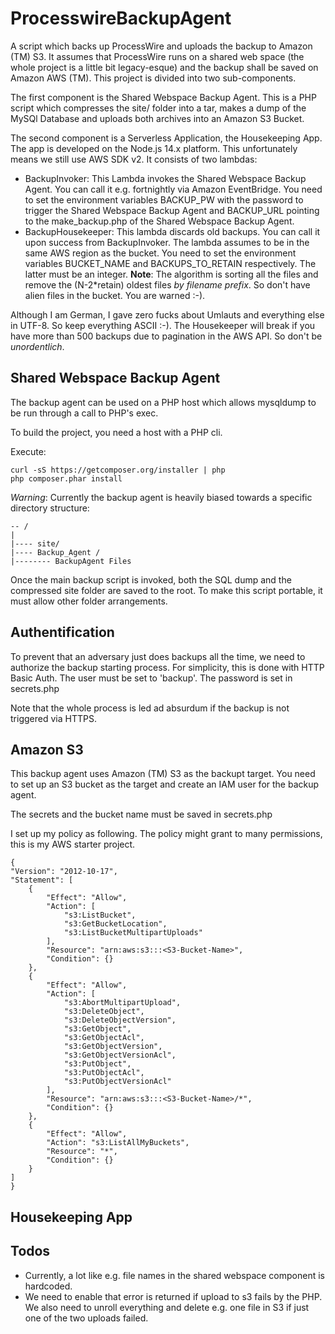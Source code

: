 # ProcesswireBackupAgent

A script which backs up ProcessWire and uploads the backup to Amazon (TM) S3.
It assumes that ProcessWire runs on a shared web space (the whole project is a little bit legacy-esque)
and the backup shall be saved on Amazon AWS (TM).
This project is divided into two sub-components.

The first component is the Shared Webspace Backup Agent.
This is a PHP script which compresses the site/ folder into a tar, makes a dump
of the MySQl Database and uploads both archives into an Amazon S3 Bucket.

The second component is a Serverless Application, the Housekeeping App. The app is developed on the Node.js 14.x platform. This unfortunately means we still use AWS SDK v2.
It consists of two lambdas:

 - BackupInvoker: This Lambda invokes the Shared Webspace Backup Agent. You can call it
   e.g. fortnightly via Amazon EventBridge.
   You need to set the environment variables BACKUP_PW with the password to trigger the Shared Webspace Backup Agent
   and BACKUP_URL pointing to the make_backup.php of the Shared Webspace Backup Agent.
 - BackupHousekeeper: This lambda discards old backups. You can call it upon success from BackupInvoker. The lambda assumes to be in the same AWS region as the bucket.
 You need to set the environment variables BUCKET_NAME and BACKUPS_TO_RETAIN respectively. The latter must be an integer.
 **Note**: The algorithm is sorting all the files and remove the (N-2\*retain) oldest files *by filename prefix*. So don't have alien files in the bucket. You are warned :-).
   
Although I am German, I gave zero fucks about Umlauts and everything else in UTF-8. So keep everything ASCII :-).
The Housekeeper will break if you have more than 500 backups due to pagination in the AWS API.
So don't be _unordentlich_.

## Shared Webspace Backup Agent

The backup agent can be used on a PHP host which allows mysqldump to be run
through a call to PHP's exec.

To build the project, you need a host with a PHP cli.

Execute:

    curl -sS https://getcomposer.org/installer | php
    php composer.phar install

*Warning*: Currently the backup agent is heavily biased towards a specific directory structure:

    -- /
    |
    |---- site/
    |---- Backup_Agent /
    |-------- BackupAgent Files

Once the main backup script is invoked, both the SQL dump and the compressed site folder
are saved to the root.
To make this script portable, it must allow other folder arrangements.

## Authentification

To prevent that an adversary just does backups all the time,
we need to authorize the backup starting process.
For simplicity, this is done with HTTP Basic Auth.
The user must be set to 'backup'.
The password is set in secrets.php

Note that the whole process is led ad absurdum if the backup is not triggered
via HTTPS.

## Amazon S3

This backup agent uses Amazon (TM) S3 as the backupt target.
You need to set up an S3 bucket as the target and create an IAM user
for the backup agent.

The secrets and the bucket name must be saved in secrets.php

I set up my policy as following.
The policy might grant to many permissions, this is my AWS starter project.

    {
    "Version": "2012-10-17",
    "Statement": [
        {
            "Effect": "Allow",
            "Action": [
                "s3:ListBucket",
                "s3:GetBucketLocation",
                "s3:ListBucketMultipartUploads"
            ],
            "Resource": "arn:aws:s3:::<S3-Bucket-Name>",
            "Condition": {}
        },
        {
            "Effect": "Allow",
            "Action": [
                "s3:AbortMultipartUpload",
                "s3:DeleteObject",
                "s3:DeleteObjectVersion",
                "s3:GetObject",
                "s3:GetObjectAcl",
                "s3:GetObjectVersion",
                "s3:GetObjectVersionAcl",
                "s3:PutObject",
                "s3:PutObjectAcl",
                "s3:PutObjectVersionAcl"
            ],
            "Resource": "arn:aws:s3:::<S3-Bucket-Name>/*",
            "Condition": {}
        },
        {
            "Effect": "Allow",
            "Action": "s3:ListAllMyBuckets",
            "Resource": "*",
            "Condition": {}
        }
    ]
    }

## Housekeeping App


## Todos

 - Currently, a lot like e.g. file names in the shared webspace component is hardcoded.
 - We need to enable that error is returned if upload to s3 fails by the PHP. We also need to unroll everything and delete e.g. one file in S3 if just one of the two uploads failed.